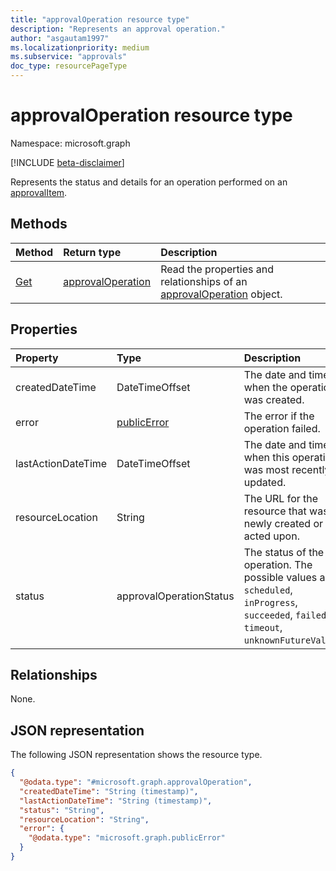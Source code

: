 ```yaml
---
title: "approvalOperation resource type"
description: "Represents an approval operation."
author: "asgautam1997"
ms.localizationpriority: medium
ms.subservice: "approvals"
doc_type: resourcePageType
---
```


# approvalOperation resource type

Namespace: microsoft.graph

[!INCLUDE [beta-disclaimer](../../includes/beta-disclaimer.md)]

Represents the status and details for an operation performed on an [approvalItem](../resources/approvalitem.md).

## Methods
|Method|Return type|Description|
|:---|:---|:---|
|[Get](../api/approvaloperation-get.md)|[approvalOperation](../resources/approvaloperation.md)|Read the properties and relationships of an [approvalOperation](../resources/approvaloperation.md) object.|

## Properties
|Property|Type|Description|
|:---|:---|:---|
|createdDateTime|DateTimeOffset|The date and time when the operation was created.|
|error|[publicError](../resources/publicerror.md)|The error if the operation failed.|
|lastActionDateTime|DateTimeOffset|The date and time when this operation was most recently updated.|
|resourceLocation|String|The URL for the resource that was newly created or acted upon.|
|status|approvalOperationStatus|The status of the operation. The possible values are: `scheduled`, `inProgress`, `succeeded`, `failed`, `timeout`, `unknownFutureValue`.|

## Relationships
None.

## JSON representation
The following JSON representation shows the resource type.
<!-- {
  "blockType": "resource",
  "keyProperty": "id",
  "@odata.type": "microsoft.graph.approvalOperation",
  "openType": false
}
-->
``` json
{
  "@odata.type": "#microsoft.graph.approvalOperation",
  "createdDateTime": "String (timestamp)",
  "lastActionDateTime": "String (timestamp)",
  "status": "String",
  "resourceLocation": "String",
  "error": {
    "@odata.type": "microsoft.graph.publicError"
  }
}
```


